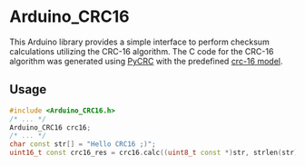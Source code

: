 Arduino_CRC16
=============

This Arduino library provides a simple interface to perform checksum calculations utilizing the CRC-16 algorithm. The C code for the CRC-16 algorithm was generated using [PyCRC](https://pycrc.org) with the predefined [crc-16 model](https://pycrc.org/models.html#crc-32).

## Usage

```C++
#include <Arduino_CRC16.h>
/* ... */
Arduino_CRC16 crc16;
/* ... */
char const str[] = "Hello CRC16 ;)";
uint16_t const crc16_res = crc16.calc((uint8_t const *)str, strlen(str));
```
